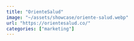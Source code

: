 ```yaml
---
title: "OrienteSalud"
image: "~/assets/showcase/oriente-salud.webp"
url: "https://orientesalud.co/"
categories: ["marketing"]
---
```

